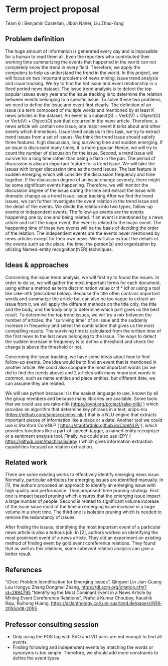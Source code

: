 # Term project proposal
Team 6 : Benjamin Castellan, Jibon Naher, Liu Zhao-Yang
## Problem definition 

The huge amount of information is generated every day and is impossible for a human to read them all. Even the reporters who contributed their working time summarizing the events that happened in the world can not completely know the trend in every field. Therefore, we apply the computers to help us understand the trend in the world. In this project, we will focus on two important problems of news mining: issue trend analysis and issue tracking. We try to find the hot issue and event relationship in a fixed period news dataset. The issue trend analysis is to detect the top popular issues every year and the issue tracking is to determine the relation between events belonging to a specific issue.
To solve these two problems, we need to define the issue and event first clearly. The definition of an issue is a term composed of multiple words and mentioned by at least K news articles in the dataset. An event is a subject(S) + Verb(V) + Object(O) or Verb(V) + Object(O) pair that occurred in the news article. Therefore, a news article will contain one issue, one major event it talks about and other events which it mentions.
Issue trend analysis
In this task, we try to extract trend issues from a set of issues. We think the trend issue should satisfy three features: high discussion, long surviving time and sudden emerging. If an issue is discussed many times, it is more popular. Hence, we will try to count the number of discussion for the issue. Second, a trend issue will survive for a long time rather than being a flash in the pan. The period of discussion is also an important feature for a trend issue. We will take the issues with longer discussion time as the trend issues. The last feature is sudden emerging which will consider the discussion frequency and time together.  If the discussion degree of an issue change severely, there might be some significant events happening. Therefore, we will monitor the discussion degree of the issue during the time and extract the issue with dramatic change as a trend issue.
Issue tracking
After we find the trend issues, we can further investigate the event relation in the trend issue and the detail of the events. We divide the relation into two types, follow-up events or independent events. The follow-up events are the events happening one by one and being related. If an event is mentioned by a news article and isn’t the major event, the event is related to the major event. The happening time of these two events will be the basis of deciding the order of the relation. The independent events are the events never mentioned by news articles except for their own news. We will also extract the details of the events such as the place, the time, the person(s) and organization by utilizing Named-entity recognition(NER) techniques.
 


## Ideas & approaches

Concerning the issue trend analysis, we will first try to found the issues. In order to do so, we will gather the most important terms for each document, using either a method as term discrimination value or tf * idf or using a tool like rake-nltk (described below). Because the title often contains important words and summarize the article but can also be too vague to extract an issue from it, we will apply the different methods on the title only, the title and the body, and the body only to determine which part gives us the best result. 
To determine the top trend issues, we will try a mix between the number of articles, the "surviving time" of an issue and the suddenly increase in frequency and select the combination that gives us the most compelling results. The surviving time is calculated from the written time of the first news to the last news belonging to the issue. The ways to detect the sudden increase in frequency is to define a threshold and check the change is above the threshold or not.

Concerning the issue tracking, we have some ideas about how to find follow-up events. One idea would be to find an event that is mentioned in another article. We could also compare the most important words (as we did to find the trends above) and 2 articles with many important words in common, such as name entities and place entities, but different date, we can assume they are related.

We will use python because it is the easiest language to use, known by all the group members and because many libraries are available. Some tools that we could use are rake-nltk (https://pypi.org/project/rake-nltk/ ) which provides an algorithm that determine key phrases in a text, snips-nlu (https://github.com/snipsco/snips-nlu ) that is a NLU engine that extracts important pieces of information like a place or a date. Another tool we could use is Stanford CoreNLP ( https://stanfordnlp.github.io/CoreNLP/ ), which provides functions like a part-of-speech tagger, a named entity recognizer or a sentiment analysis tool. Finally, we could also use IEPY ( https://github.com/machinalis/iepy ) which gives information extraction capabilities focused on relation extraction.

## Related work

There are some existing works to effectively identify emerging news issue. Normally, particular attributes for emerging issues are identified manually. In [1], the authors proposed an approach to identify an emerging issue with high quality and performance. They proposed three pruning strategy. First one is impact based pruning which ensures that the emerging issue impact a large number of people. Second is related to significant volume increase of the issue since most of the time an emerging issue increase in a large volume in a short time. The third one is isolation pruning which is needed to remove the redundancy of issues. 

After finding the issues, identifying the most important event of a particular news article is also a tedious job. In [2], authors worked on identifying the most prominent event of a news article. They did an experiment on existing method of finding event by gold event coreference relations. They found that as well as this relations, some subevent relation analysis can give a better result.

## References
“iDice: Problem Identification for Emerging Issues”, Qingwei Lin Jian-Guang Lou Hongyu Zhang Dongmei Zhang, https://dl.acm.org/citation.cfm?id=2884795
“Identifying the Most Dominant Event in a News Article by Mining Event Coreference Relations”, Prafulla Kumar Choubey, Kaushik Raju, Ruihong Huang, https://aclanthology.coli.uni-saarland.de/papers/N18-2055/n18-2055

## Prefessor consulting session
* Only using the POS tag with SVO and VO pairs are not enough to find all events.
* Finding following and independent events by matching the words or synonyms is too simple. Therefore, we should add more constraints to define the event types
